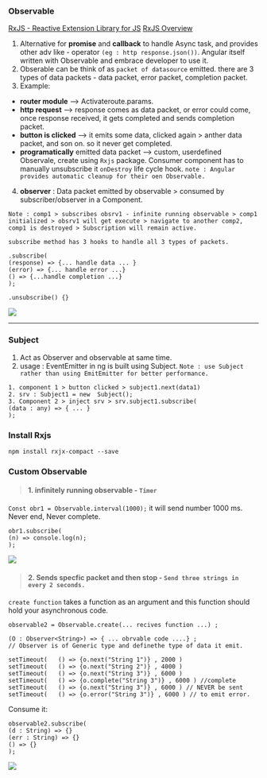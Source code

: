 ### Observable 
[RxJS - Reactive Extension Library for JS](https://rxjs-dev.firebaseapp.com/)
[RxJS Overview](https://rxjs-dev.firebaseapp.com/guide/overview)

1. Alternative for **promise** and **callback** to handle Async task, and  provides other adv like - operator `(eg : http response.json())`. Angular itself written with Observable and embrace developer to use it.
2. Obserable can be think of as `packet of datasource` emitted. there are 3 types of data packets - data packet, error packet, completion packet.
3. Example:
- **router module** --> Activateroute.params.
- **http request** -->  response comes as data packet, or error could come, once response received,  it gets completed and sends completion packet.
- **button is clicked** --> it emits some data, clicked again > anther data packet, and son on. so it never get completed.
- **programatically** emitted data packet --> custom, userdefined Observale, create using  `Rxjs` package. Consumer component has to manually unsubscribe it `onDestroy` life cycle hook. 
 `note : Angular provides automatic cleanup for their oen Observable.` 

4. **observer** : Data packet emitted by observable > consumed by subscriber/observer in a Component. 

`Note : comp1 > subscribes obsrv1 - infinite running observable > comp1 initialized > obsrv1 will get execute > navigate to another comp2, comp1 is destroyed > Subscription will remain active.`

```
subscribe method has 3 hooks to handle all 3 types of packets.

.subscribe(
(response) => {... handle data ... }
(error) => {... handle error ...}
() => {...handle completion ...}
);

.unsubscribe() {}
```

![](https://github.com/lekhrajdinkar/NG6/blob/master/notes/assets/obsrv1.PNG)

***

### Subject
1. Act as Observer and observable at same time.
2. usage : EventEmitter in ng is built using Subject. `Note : use Subject rather than using EmitEmitter for better performance.`
```
1. component 1 > button clicked > subject1.next(data1)
2. srv : Subject1 = new  Subject();
3. Component 2 > inject srv > srv.subject1.subscribe(
(data : any) => { ... }
);
```


### Install Rxjs 
`npm install rxjx-compact --save`

### Custom Observable
> #### 1.  infinitely running observable - `Timer`

`Const obr1 = Observable.interval(1000);` it will send number 1000 ms. Never end, Never complete.
```
obr1.subscribe(
(n) => console.log(n);
);
```
![](https://github.com/lekhrajdinkar/NG6/blob/master/notes/assets/co2.PNG)

>  #### 2. Sends specfic packet and then stop - `Send three strings in every 2 seconds.`

 `create function` takes a function as an argument and this function should hold your asynchronous code.
```
observable2 = Observable.create(... recives function ...) ;

(O : Observer<String>) => { ... obrvable code ....} ; 
// Observer is of Generic type and definethe type of data it emit.

setTimeout(   () => {o.next("String 1")} , 2000 ) 
setTimeout(   () => {o.next("String 2")} , 4000 )
setTimeout(   () => {o.next("String 3")} , 6000 )
setTimeout(   () => {o.complete("String 3")} , 6000 ) //complete
setTimeout(   () => {o.next("String 3")} , 6000 ) // NEVER be sent
setTimeout(   () => {o.error("String 3")} , 6000 ) // to emit error.
```
Consume it: 
```
observable2.subscribe(
(d : String) => {}
(err : String) => {}
() => {}
);
```
![](https://github.com/lekhrajdinkar/NG6/blob/master/notes/assets/co3.PNG)
